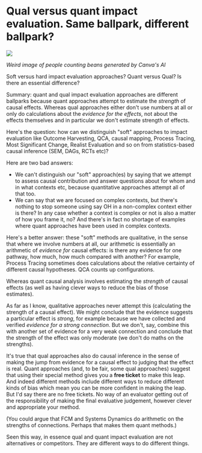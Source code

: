 # Qual versus quant impact evaluation. Same ballpark, different ballpark?

![](https://static.wixstatic.com/media/beec29_3048610c65654fa8ace25d91a14dd732~mv2.png/v1/fill/w_715,h_691,al_c,q_90,enc_auto/beec29_3048610c65654fa8ace25d91a14dd732~mv2.png)

*Weird image of people counting beans generated by Canva's AI*

Soft versus hard impact evaluation approaches? Quant versus Qual? Is there an essential difference?

Summary: quant and qual impact evaluation approaches are different ballparks because quant approaches attempt to estimate the *strength* of causal effects. Whereas qual approaches either don't use numbers at all or only do calculations about the *evidence for the effects*, not about the effects themselves and in particular we don't estimate strength of effects.

Here's the question: how can we distinguish "soft" approaches to impact evaluation like Outcome Harvesting, QCA, causal mapping, Process Tracing, Most Significant Change, Realist Evaluation and so on from statistics-based causal inference (SEM, DAGs, RCTs etc)?

Here are two bad answers:

- We can't distinguish our "soft" approach(es) by saying that we attempt to assess causal contribution and answer questions about for whom and in what contexts etc, because quantitative approaches attempt all of that too.
- We can say that we are focused on complex contexts, but there's nothing to stop someone using say OH in a non-complex context either is there? In any case whether a context is complex or not is also a matter of how you frame it, no? And there's in fact no shortage of examples where quant approaches have been used in complex contexts.

Here's a better answer: these "soft" methods are qualitative, in the sense that where we involve numbers at all, our arithmetic is essentially an arithmetic of *evidence for* causal effects: is there any evidence for one pathway, how much, how much compared with another? For example, Process Tracing sometimes does calculations about the relative certainty of different causal hypotheses. QCA counts up configurations.

Whereas quant causal analysis involves estimating the *strength* of causal effects (as well as having clever ways to reduce the bias of those estimates).

As far as I know, qualitative approaches never attempt this (calculating the strength of a causal effect). We might conclude that the evidence suggests a particular effect is *strong*, for example because we have collected and verified *evidence for a strong connection*. But we don't, say, combine this with another set of evidence for a very weak connection and conclude that the strength of the effect was only moderate (we don't do maths on the strengths).

It's true that qual approaches also do causal inference in the sense of making the jump from evidence for a causal effect to judging that the effect is real. Quant approaches (and, to be fair, some qual approaches) suggest that using their special method gives you a **free ticket** to make this leap. And indeed different methods include different ways to reduce different kinds of bias which mean you can be more confident in making the leap. But I'd say there are no free tickets. No way of an evaluator getting out of the responsibility of making the final evaluative judgement, however clever and appropriate your method.

(You could argue that FCM and Systems Dynamics do arithmetic on the strengths of connections. Perhaps that makes them quant methods.)

Seen this way, in essence qual and quant impact evaluation are not alternatives or competitors. They are different ways to do different things.